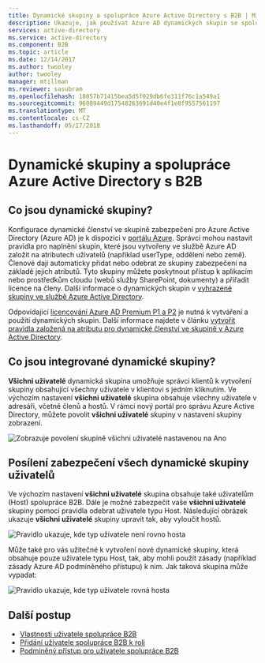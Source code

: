 ```yaml
---
title: Dynamické skupiny a spolupráce Azure Active Directory s B2B | Microsoft Docs
description: Ukazuje, jak používat Azure AD dynamických skupin se spoluprací Azure Active Directory s B2B
services: active-directory
ms.service: active-directory
ms.component: B2B
ms.topic: article
ms.date: 12/14/2017
ms.author: twooley
author: twooley
manager: mtillman
ms.reviewer: sasubram
ms.openlocfilehash: 18057b71415bea5d5f029db6fe311f76c1a549a1
ms.sourcegitcommit: 96089449d17548263691d40e4f1e8f9557561197
ms.translationtype: MT
ms.contentlocale: cs-CZ
ms.lasthandoff: 05/17/2018
---
```

# <a name="dynamic-groups-and-azure-active-directory-b2b-collaboration"></a>Dynamické skupiny a spolupráce Azure Active Directory s B2B

## <a name="what-are-dynamic-groups"></a>Co jsou dynamické skupiny?
Konfigurace dynamické členství ve skupině zabezpečení pro Azure Active Directory (Azure AD) je k dispozici v [portálu Azure](https://portal.azure.com). Správci mohou nastavit pravidla pro naplnění skupin, které jsou vytvořeny ve službě Azure AD založit na atributech uživatelů (například userType, oddělení nebo země). Členové dají automaticky přidat nebo odebrat ze skupiny zabezpečení na základě jejich atributů. Tyto skupiny můžete poskytnout přístup k aplikacím nebo prostředkům cloudu (webů služby SharePoint, dokumenty) a přiřadit licence na členy. Další informace o dynamických skupin v [vyhrazené skupiny ve službě Azure Active Directory](../active-directory-accessmanagement-dedicated-groups.md).

Odpovídající [licencování Azure AD Premium P1 a P2](https://azure.microsoft.com/pricing/details/active-directory/) je nutná k vytváření a použití dynamických skupin. Další informace najdete v článku [vytvořit pravidla založená na atributu pro dynamické členství ve skupině v Azure Active Directory](../active-directory-groups-dynamic-membership-azure-portal.md).

## <a name="what-are-the-built-in-dynamic-groups"></a>Co jsou integrované dynamické skupiny?
**Všichni uživatelé** dynamická skupina umožňuje správci klientů k vytvoření skupiny obsahující všechny uživatele v klientovi s jedním kliknutím. Ve výchozím nastavení **všichni uživatelé** skupina obsahuje všechny uživatele v adresáři, včetně členů a hostů.
V rámci nový portál pro správu Azure Active Directory, můžete povolit **všichni uživatelé** skupiny v nastavení skupiny zobrazení.

![Zobrazuje povolení skupině všichni uživatelé nastavenou na Ano](media/use-dynamic-groups/enable-all-users-group.png)

## <a name="hardening-the-all-users-dynamic-group"></a>Posílení zabezpečení všech dynamické skupiny uživatelů
Ve výchozím nastavení **všichni uživatelé** skupina obsahuje také uživatelům (Host) spolupráce B2B. Dále je možné zabezpečit vaše **všichni uživatelé** skupiny pomocí pravidla odebrat uživatele typu Host. Následující obrázek ukazuje **všichni uživatelé** skupiny upravit tak, aby vyloučit hostů.

![Pravidlo ukazuje, kde typ uživatele není rovno hosta](media/use-dynamic-groups/exclude-guest-users.png)

Může také pro vás užitečné k vytvoření nové dynamické skupiny, která obsahuje pouze uživatele typu Host, tak, aby mohli použít zásady (například zásady Azure AD podmíněného přístupu) k nim.
Jak taková skupina může vypadat:

![Pravidlo ukazuje, kde typ uživatele rovná hosta](media/use-dynamic-groups/only-guest-users.png)

## <a name="next-steps"></a>Další postup

- [Vlastnosti uživatele spolupráce B2B](user-properties.md)
- [Přidání uživatele spolupráce B2B k roli](add-guest-to-role.md)
- [Podmíněný přístup pro uživatele spolupráce B2B](conditional-access.md)

